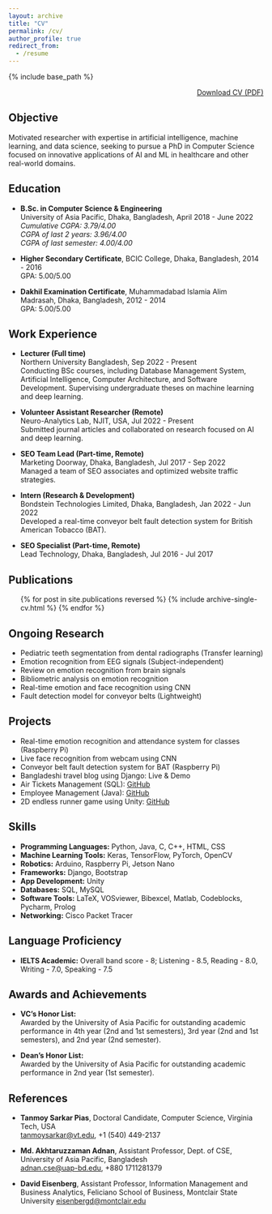 ```yaml
---
layout: archive
title: "CV"
permalink: /cv/
author_profile: true
redirect_from:
  - /resume
---
```


{% include base_path %}

<div style="display: flex; justify-content: flex-end;">
  <a href="https://rummanprodhan.github.io/files/Resume_Rumman.pdf" class="btn btn-primary" download>Download CV (PDF)</a>
</div>

## Objective
Motivated researcher with expertise in artificial intelligence, machine learning, and data science, seeking to pursue a PhD in Computer Science focused on innovative applications of AI and ML in healthcare and other real-world domains.

## Education

* **B.Sc. in Computer Science & Engineering**  
  University of Asia Pacific, Dhaka, Bangladesh, April 2018 - June 2022  
  *Cumulative CGPA: 3.79/4.00*  
  *CGPA of last 2 years: 3.96/4.00*  
  *CGPA of last semester: 4.00/4.00*

* **Higher Secondary Certificate**, BCIC College, Dhaka, Bangladesh, 2014 - 2016  
  GPA: 5.00/5.00

* **Dakhil Examination Certificate**, Muhammadabad Islamia Alim Madrasah, Dhaka, Bangladesh, 2012 - 2014  
  GPA: 5.00/5.00

## Work Experience
* **Lecturer (Full time)**  
  Northern University Bangladesh, Sep 2022 - Present  
  Conducting BSc courses, including Database Management System, Artificial Intelligence, Computer Architecture, and Software Development. Supervising undergraduate theses on machine learning and deep learning.

* **Volunteer Assistant Researcher (Remote)**  
  Neuro-Analytics Lab, NJIT, USA, Jul 2022 - Present  
  Submitted journal articles and collaborated on research focused on AI and deep learning.

* **SEO Team Lead (Part-time, Remote)**  
  Marketing Doorway, Dhaka, Bangladesh, Jul 2017 - Sep 2022  
  Managed a team of SEO associates and optimized website traffic strategies.

* **Intern (Research & Development)**  
  Bondstein Technologies Limited, Dhaka, Bangladesh, Jan 2022 - Jun 2022  
  Developed a real-time conveyor belt fault detection system for British American Tobacco (BAT).

* **SEO Specialist (Part-time, Remote)**  
  Lead Technology, Dhaka, Bangladesh, Jul 2016 - Jul 2017

## Publications
<ul>{% for post in site.publications reversed %}  
    {% include archive-single-cv.html %}  
  {% endfor %}</ul>

## Ongoing Research
* Pediatric teeth segmentation from dental radiographs (Transfer learning)
* Emotion recognition from EEG signals (Subject-independent)
* Review on emotion recognition from brain signals
* Bibliometric analysis on emotion recognition
* Real-time emotion and face recognition using CNN
* Fault detection model for conveyor belts (Lightweight)

## Projects
* Real-time emotion recognition and attendance system for classes (Raspberry Pi)
* Live face recognition from webcam using CNN
* Conveyor belt fault detection system for BAT (Raspberry Pi)
* Bangladeshi travel blog using Django: Live & Demo
* Air Tickets Management (SQL): [GitHub](https://github.com/rumman153/Database/tree/master/Airport%20Ticket%20Management)
* Employee Management (Java): [GitHub](https://github.com/rumman153/Java/tree/master/Employee)
* 2D endless runner game using Unity: [GitHub](https://github.com/rumman153/Computer-Graphics/tree/main/Stay%20Safe)

## Skills
* **Programming Languages:** Python, Java, C, C++, HTML, CSS  
* **Machine Learning Tools:** Keras, TensorFlow, PyTorch, OpenCV  
* **Robotics:** Arduino, Raspberry Pi, Jetson Nano  
* **Frameworks:** Django, Bootstrap  
* **App Development:** Unity  
* **Databases:** SQL, MySQL  
* **Software Tools:** LaTeX, VOSviewer, Bibexcel, Matlab, Codeblocks, Pycharm, Prolog  
* **Networking:** Cisco Packet Tracer

## Language Proficiency
* **IELTS Academic:** Overall band score - 8; Listening - 8.5, Reading - 8.0, Writing - 7.0, Speaking - 7.5

## Awards and Achievements
* **VC’s Honor List:**  
  Awarded by the University of Asia Pacific for outstanding academic performance in 4th year (2nd and 1st semesters), 3rd year (2nd and 1st semesters), and 2nd year (2nd semester).

* **Dean’s Honor List:**  
  Awarded by the University of Asia Pacific for outstanding academic performance in 2nd year (1st semester).

## References
* **Tanmoy Sarkar Pias**, Doctoral Candidate, Computer Science, Virginia Tech, USA  
  tanmoysarkar@vt.edu, +1 (540) 449-2137  

* **Md. Akhtaruzzaman Adnan**, Assistant Professor, Dept. of CSE, University of Asia Pacific, Bangladesh  
  adnan.cse@uap-bd.edu, +880 1711281379

* **David Eisenberg**, Assistant Professor, Information Management and Business Analytics, Feliciano School of Business, Montclair State University 
  eisenbergd@montclair.edu
